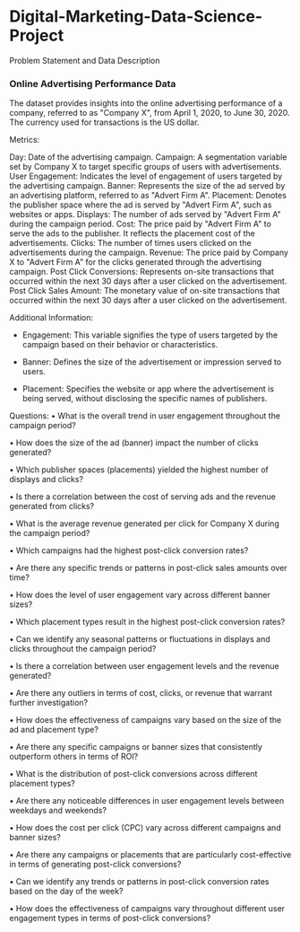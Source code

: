 # Digital-Marketing-Data-Science-Project

Problem Statement and Data Description
### Online Advertising Performance Data

The dataset provides insights into the online advertising performance of a company, referred to as "Company X", from April 1, 2020, to June 30, 2020. The currency used for transactions is the US dollar.

Metrics:

Day: Date of the advertising campaign.
Campaign: A segmentation variable set by Company X to target specific groups of users with advertisements.
User Engagement: Indicates the level of engagement of users targeted by the advertising campaign.
Banner: Represents the size of the ad served by an advertising platform, referred to as "Advert Firm A".
Placement: Denotes the publisher space where the ad is served by "Advert Firm A", such as websites or apps.
Displays: The number of ads served by "Advert Firm A" during the campaign period.
Cost: The price paid by "Advert Firm A" to serve the ads to the publisher. It reflects the placement cost of the advertisements.
Clicks: The number of times users clicked on the advertisements during the campaign.
Revenue: The price paid by Company X to "Advert Firm A" for the clicks generated through the advertising campaign.
Post Click Conversions: Represents on-site transactions that occurred within the next 30 days after a user clicked on the advertisement.
Post Click Sales Amount: The monetary value of on-site transactions that occurred within the next 30 days after a user clicked on the advertisement.

Additional Information:

- Engagement: This variable signifies the type of users targeted by the campaign based on their behavior or characteristics.
  
- Banner: Defines the size of the advertisement or impression served to users.

- Placement: Specifies the website or app where the advertisement is being served, without disclosing the specific names of publishers.

Questions:
•	What is the overall trend in user engagement throughout the campaign period?

•	How does the size of the ad (banner) impact the number of clicks generated?

•	Which publisher spaces (placements) yielded the highest number of displays and clicks?

•	Is there a correlation between the cost of serving ads and the revenue generated from clicks?

•	What is the average revenue generated per click for Company X during the campaign period?

•	Which campaigns had the highest post-click conversion rates?

•	Are there any specific trends or patterns in post-click sales amounts over time?

•	How does the level of user engagement vary across different banner sizes?

•	Which placement types result in the highest post-click conversion rates?

•	Can we identify any seasonal patterns or fluctuations in displays and clicks throughout the campaign period?

•	Is there a correlation between user engagement levels and the revenue generated?

•	Are there any outliers in terms of cost, clicks, or revenue that warrant further investigation?

•	How does the effectiveness of campaigns vary based on the size of the ad and placement type?

•	Are there any specific campaigns or banner sizes that consistently outperform others in terms of ROI?

•	What is the distribution of post-click conversions across different placement types?

•	Are there any noticeable differences in user engagement levels between weekdays and weekends?

•	How does the cost per click (CPC) vary across different campaigns and banner sizes?

•	Are there any campaigns or placements that are particularly cost-effective in terms of generating post-click conversions?

•	Can we identify any trends or patterns in post-click conversion rates based on the day of the week?

•	How does the effectiveness of campaigns vary throughout different user engagement types in terms of post-click conversions?
